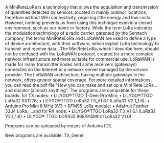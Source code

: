 A MiniReteLoRa is a technology that allows the acquisition and transmission of quantities detected by sensors, located in mainly outdoor locations, therefore without WiFi connectivity, requiring little energy and low costs. However, nothing prevents us from using this technique even in a closed environment, such as our home or factory.
While the term LoRa indicates the modulation technology of a radio carrier, patented by the Semtech company, the terms MiniReteLoRa and LoRaWAN are used to define a type of device architecture, with their software, which exploit LoRa technology to transmit and receive data .
The MiniReteLoRa, which I describe here, should not be confused with the LoRaWAN protocol, created for a more complex network infrastructure and more suitable for commercial use. LoRaWAN is made for many transmitter nodes and some receivers (gateways) connected on the Internet to a network server managed by the service provider. The LoRaWAN architecture, having multiple gateways in the network, offers greater spatial coverage. 
For more detailed informations, you can read the pdf file "How you can make and set up a Mini Rete LoRa ... and monitor (almost) anything”.
The programs are compatible for these boards: for TX nodes: 
•	LILYGO®TTGO T-Deer Pro Mini; 
•	LILYGO®TTGO LoRa32 SX1276; 
•	LILYGO®TTGO LoRa32 T3_V1.6.1 (LoRa32 V2.1_1.6); 
•	Arduino Pro Mini 8 MHz 3V3 + RFM95 LoRa module; 
•	Adafruit Feather 32u4 LoRa.
…and for RX node:
•	LILYGO®TTGO LoRa32 T3_V1.6.1 (LoRa32 V2.1_1.6)
•	LILYGO® TTGO LORA32 868/915Mhz (LoRa32 V1.0)

Programs can be uploaded by means of Arduino IDE.

New programs are available:  TX_Gener
